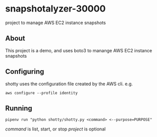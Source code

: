 # snapshotalyzer-30000
project to manage AWS EC2 instance snapshots 

## About

This project is a demo, and uses boto3 to manange AWS EC2 instance snapshots

## Configuring

shotty uses the configuration file created by the AWS cli. e.g.

`aws configure --profile identity`

## Running

`pipenv run "python shotty/shotty.py <command> <--purpose=PURPOSE"`

*command* is list, start, or stop
*project* is optional